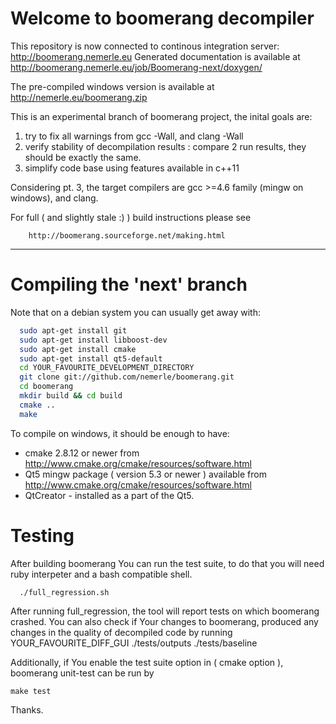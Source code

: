 # Welcome to boomerang decompiler

This repository is now connected to continous integration server:
http://boomerang.nemerle.eu
Generated documentation is available at http://boomerang.nemerle.eu/job/Boomerang-next/doxygen/

The pre-compiled windows version is available at http://nemerle.eu/boomerang.zip

This is an experimental branch of boomerang project, the inital goals are:

1. try to fix all warnings from gcc -Wall, and clang -Wall
1. verify stability of decompilation results : compare 2 run results, they should be exactly the same.
1. simplify code base using features available in c++11

Considering pt. 3, the target compilers are gcc >=4.6 family (mingw on windows), and clang.

For full ( and slightly stale :) ) build instructions please see

        http://boomerang.sourceforge.net/making.html
--------------------------------------
#  Compiling the 'next' branch

Note that on a debian system you can usually get away with:
```bash
  sudo apt-get install git
  sudo apt-get install libboost-dev
  sudo apt-get install cmake
  sudo apt-get install qt5-default
  cd YOUR_FAVOURITE_DEVELOPMENT_DIRECTORY
  git clone git://github.com/nemerle/boomerang.git
  cd boomerang
  mkdir build && cd build
  cmake ..
  make
```
To compile on windows, it should be enough to have:
* cmake 2.8.12 or newer from http://www.cmake.org/cmake/resources/software.html
* Qt5 mingw package ( version 5.3 or newer ) available from http://www.cmake.org/cmake/resources/software.html
* QtCreator - installed as a part of the Qt5.

# Testing

After building boomerang You can run the test suite, to do that you will need ruby interpeter and a bash compatible shell.
```
  ./full_regression.sh
```
After running full_regression, the tool will report tests on which boomerang crashed.
You can also check if Your changes to boomerang, produced any changes in the quality of decompiled code by running
  YOUR_FAVOURITE_DIFF_GUI ./tests/outputs ./tests/baseline

Additionally, if You enable the test suite option in ( cmake option ), boomerang unit-test can be run by
```
make test
```

Thanks.

